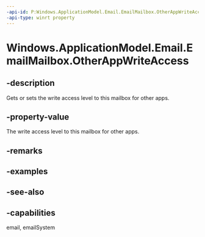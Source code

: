 ```yaml
---
-api-id: P:Windows.ApplicationModel.Email.EmailMailbox.OtherAppWriteAccess
-api-type: winrt property
---
```


<!-- Property syntax
public Windows.ApplicationModel.Email.EmailMailboxOtherAppWriteAccess OtherAppWriteAccess { get;  set; }
-->

# Windows.ApplicationModel.Email.EmailMailbox.OtherAppWriteAccess

## -description
Gets or sets the write access level to this mailbox for other apps.

## -property-value
The write access level to this mailbox for other apps.

## -remarks

## -examples

## -see-also

## -capabilities
email, emailSystem

